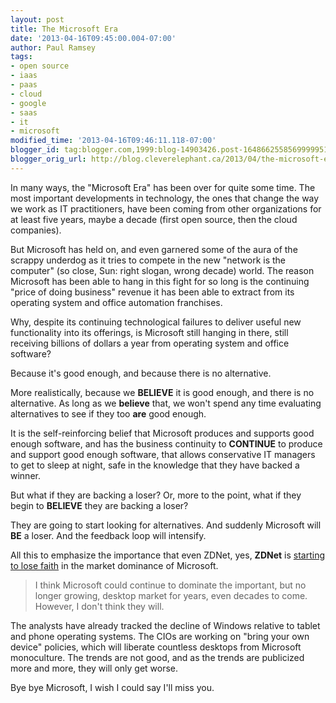 ```yaml
---
layout: post
title: The Microsoft Era
date: '2013-04-16T09:45:00.004-07:00'
author: Paul Ramsey
tags:
- open source
- iaas
- paas
- cloud
- google
- saas
- it
- microsoft
modified_time: '2013-04-16T09:46:11.118-07:00'
blogger_id: tag:blogger.com,1999:blog-14903426.post-1648662558569999951
blogger_orig_url: http://blog.cleverelephant.ca/2013/04/the-microsoft-era.html
---
```


In many ways, the "Microsoft Era" has been over for quite some time. The most important developments in technology, the ones that change the way we work as IT practitioners, have been coming from other organizations for at least five years, maybe a decade (first open source, then the cloud companies).

But Microsoft has held on, and even garnered some of the aura of the scrappy underdog as it tries to compete in the new "network is the computer" (so close, Sun: right slogan, wrong decade) world. The reason Microsoft has been able to hang in this fight for so long is the continuing "price of doing business" revenue it has been able to extract from its operating system and office automation franchises.

Why, despite its continuing technological failures to deliver useful new functionality into its offerings, is Microsoft still hanging in there, still receiving billions of dollars a year from operating system and office software?

Because it's good enough, and because there is no alternative.

More realistically, because we **BELIEVE** it is good enough, and there is no alternative. As long as we **believe** that, we won't spend any time evaluating alternatives to see if they too **are** good enough.

It is the self-reinforcing belief that Microsoft produces and supports good enough software, and has the business continuity to **CONTINUE** to produce and support good enough software, that allows conservative IT managers to get to sleep at night, safe in the knowledge that they have backed a winner.

But what if they are backing a loser? Or, more to the point, what if they begin to&nbsp;**BELIEVE** they are backing a loser?

They are going to start looking for alternatives. And suddenly Microsoft will **BE** a loser. And the feedback loop will intensify.

All this to emphasize the importance that even ZDNet, yes, **ZDNet** is [starting to lose faith](http://www.zdnet.com/windows-its-over-7000013964/) in the market dominance of Microsoft.<br /><blockquote class="tr_bq">I think Microsoft could continue to dominate the important, but no longer growing, desktop market for years, even decades to come. However, I don't think they will.</blockquote>

The analysts have already tracked the decline of Windows relative to tablet and phone operating systems. The CIOs are working on "bring your own device" policies, which will liberate countless desktops from Microsoft monoculture. The trends are not good, and as the trends are publicized more and more, they will only get worse.

Bye bye Microsoft, I wish I could say I'll miss you.